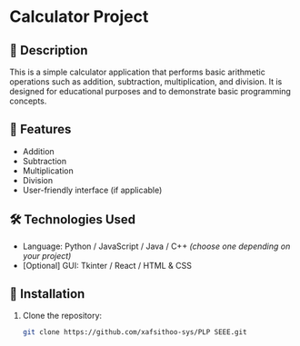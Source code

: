 # Calculator Project

## 📌 Description

This is a simple calculator application that performs basic arithmetic operations such as addition, subtraction, multiplication, and division. It is designed for educational purposes and to demonstrate basic programming concepts.

## 🚀 Features

- Addition
- Subtraction
- Multiplication
- Division
- User-friendly interface (if applicable)

## 🛠️ Technologies Used

- Language: Python / JavaScript / Java / C++ *(choose one depending on your project)*
- [Optional] GUI: Tkinter / React / HTML & CSS

## 🔧 Installation

1. Clone the repository:
   ```bash
   git clone https://github.com/xafsithoo-sys/PLP SEEE.git



